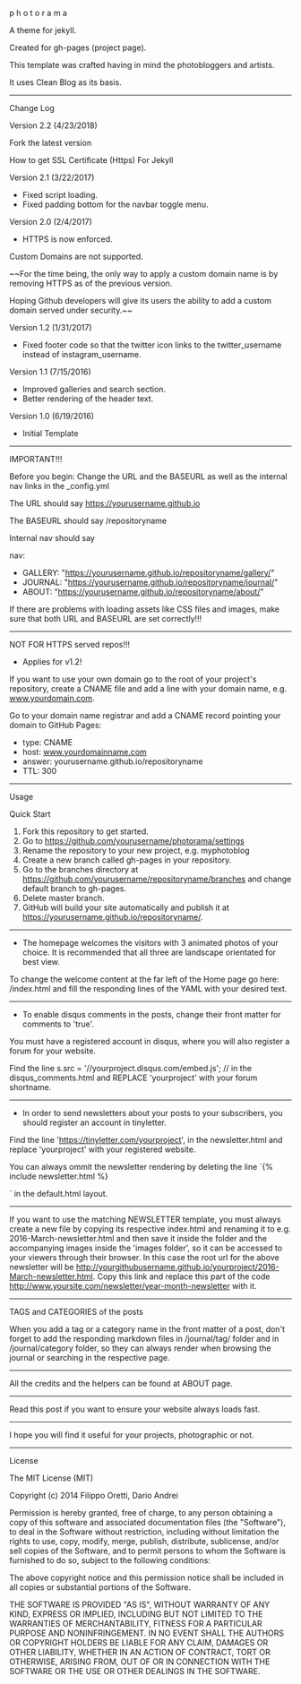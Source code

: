 p h o t o r a m a 

<!--- 

---

DEMO

---------- --->

A theme for jekyll. 

Created for gh-pages (project page).

This template was crafted having in mind the photobloggers and artists.

It uses Clean Blog as its basis.

---

Change Log

Version 2.2 (4/23/2018)

Fork the latest version

 How to get SSL Certificate (Https) For Jekyll

Version 2.1 (3/22/2017)

- Fixed script loading. 
- Fixed padding bottom for the navbar toggle menu.

Version 2.0 (2/4/2017)

- HTTPS is now enforced. 

Custom Domains are not supported.

~~For the time being, the only way to apply a custom domain name is by removing HTTPS as of the previous version. 

Hoping Github developers will give its users the ability to add a custom domain served under security.~~

Version 1.2 (1/31/2017)

- Fixed footer code so that the twitter icon links to the twitter_username instead of instagram_username.

Version 1.1 (7/15/2016)

- Improved galleries and search section.
- Better rendering of the header text.

Version 1.0 (6/19/2016)

- Initial Template

---

 IMPORTANT!!!

Before you begin: Change the URL and the BASEURL as well as the internal nav links in the _config.yml

The URL should say https://yourusername.github.io

The BASEURL should say /repositoryname

Internal nav should say

  nav:

- GALLERY: "https://yourusername.github.io/repositoryname/gallery/"
- JOURNAL: "https://yourusername.github.io/repositoryname/journal/"
- ABOUT: "https://yourusername.github.io/repositoryname/about/"

If there are problems with loading assets like CSS files and images, make sure that both URL and BASEURL are set correctly!!! 

---

NOT FOR HTTPS served repos!!!

* Applies for v1.2!

If you want to use your own domain go to the root of your project's repository, create a CNAME file and add a line with your domain name, e.g. www.yourdomain.com.

Go to your domain name registrar and add a CNAME record pointing your domain to GitHub Pages:

- type: CNAME
- host: www.yourdomainname.com
- answer: yourusername.github.io/repositoryname
- TTL: 300

---

Usage

Quick Start

1. Fork this repository to get started. 
2. Go to https://github.com/yourusername/photorama/settings
3. Rename the repository to your new project, e.g. myphotoblog
4. Create a new branch called gh-pages in your repository. 
5. Go to the branches directory at https://github.com/yourusername/repositoryname/branches and change default branch to gh-pages.
6. Delete master branch. 
7. GitHub will build your site automatically and publish it at https://yourusername.github.io/repositoryname/.  

---

- The homepage welcomes the visitors with 3 animated photos of your choice. It is recommended that all three are landscape orientated for best view.

To change the welcome content at the far left of the Home page go here: /index.html and fill the responding lines of the YAML with your desired text.

---

- To enable disqus comments in the posts, change their front matter for comments to 'true'.

You must have a registered account in disqus, where you will also register a forum for your website.

Find the line s.src = '//yourproject.disqus.com/embed.js';  // in the disqus_comments.html and REPLACE 'yourproject' with your forum shortname.

---

- In order to send newsletters about your posts to your subscribers, you should register an account in tinyletter.

Find the line 'https://tinyletter.com/yourproject', in the newsletter.html and replace 'yourproject' with your registered website.

You can always ommit the newsletter rendering by deleting the line `{% include newsletter.html %}

` in the default.html layout.

---

If you want to use the matching NEWSLETTER template, you must always create a new file  by copying its respective index.html and renaming it to e.g. 2016-March-newsletter.html and then save it inside the folder and the accompanying images inside the 'images folder', so it can be accessed to your viewers through their browser. In this case the root url for the above newsletter will be http://yourgithubusername.github.io/yourproject/2016-March-newsletter.html. Copy this link and replace this part of the code http://www.yoursite.com/newsletter/year-month-newsletter with it.

---

TAGS and CATEGORIES of the posts 

When you add a tag or a category name in the front matter of a post, don't forget to add the responding markdown files in /journal/tag/ folder and in /journal/category folder, so they can always render when browsing the journal or searching in the respective page.

---

All the credits and the helpers can be found at ABOUT page.

---

Read this post if you want to ensure your website always loads fast.

---

I hope you will find it useful for your projects, photographic or not.

---

License

The MIT License (MIT)

Copyright (c) 2014 Filippo Oretti, Dario Andrei

Permission is hereby granted, free of charge, to any person obtaining a copy of this software and associated documentation files (the "Software"), to deal in the Software without restriction, including without limitation the rights to use, copy, modify, merge, publish, distribute, sublicense, and/or sell copies of the Software, and to permit persons to whom the Software is furnished to do so, subject to the following conditions:

The above copyright notice and this permission notice shall be included in all copies or substantial portions of the Software.

THE SOFTWARE IS PROVIDED "AS IS", WITHOUT WARRANTY OF ANY KIND, EXPRESS OR IMPLIED, INCLUDING BUT NOT LIMITED TO THE WARRANTIES OF MERCHANTABILITY, FITNESS FOR A PARTICULAR PURPOSE AND NONINFRINGEMENT. IN NO EVENT SHALL THE AUTHORS OR COPYRIGHT HOLDERS BE LIABLE FOR ANY CLAIM, DAMAGES OR OTHER LIABILITY, WHETHER IN AN ACTION OF CONTRACT, TORT OR OTHERWISE, ARISING FROM, OUT OF OR IN CONNECTION WITH THE SOFTWARE OR THE USE OR OTHER DEALINGS IN THE SOFTWARE.


